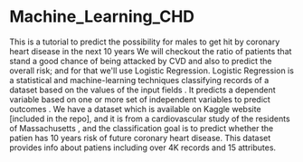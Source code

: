 # Machine_Learning_CHD
This is a tutorial to predict the possibility for males to get hit by coronary heart disease in the next 10 years 
We will checkout the ratio of patients that stand a good chance of being attacked by CVD and also to predict the overall risk; and for that we'll use Logistic Regression.
Logistic Regression is a statistical and machine-learning techniques classifying records of a dataset based on the values of the input fields . 
It predicts a dependent variable based on one or more set of independent variables to predict outcomes .
We have a dataset which is available on Kaggle website [included in the repo], and it is from a cardiovascular study of the residents of Massachusetts , 
and the classification goal is to predict whether the patien has 10 years risk of future coronary heart disease.
This dataset provides info about patiens including over 4K records and 15 attributes.
